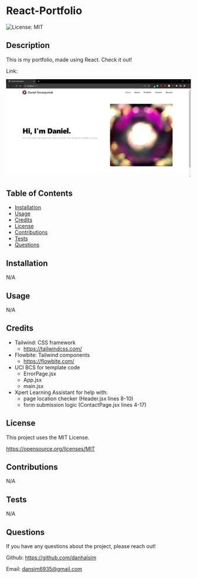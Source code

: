 # React-Portfolio

![License: MIT](https://img.shields.io/badge/License-MIT-yellow.svg)

## Description

This is my portfolio, made using React. Check it out!

Link:

![screenshot](./my-project/public/screenshot.png)


## Table of Contents

- [Installation](#installation)
- [Usage](#usage)
- [Credits](#credits)
- [License](#license)
- [Contributions](#contributions)
- [Tests](#Tests)
- [Questions](#Questions)


## Installation

N/A


## Usage

N/A


## Credits

- Tailwind: CSS framework
  - https://tailwindcss.com/
- Flowbite: Tailwind components
  - https://flowbite.com/
- UCI BCS for template code
  - ErrorPage.jsx
  - App.jsx
  - main.jsx
- Xpert Learning Assistant for help with:
  - page location checker (Header.jsx lines 8-10)
  - form submission logic (ContactPage.jsx lines 4-17)


## License

This project uses the MIT License.

https://opensource.org/licenses/MIT 


## Contributions

N/A


## Tests

N/A


## Questions

If you have any questions about the project, please reach out!

Github: https://github.com/danhalsim

Email: dansim6935@gmail.com